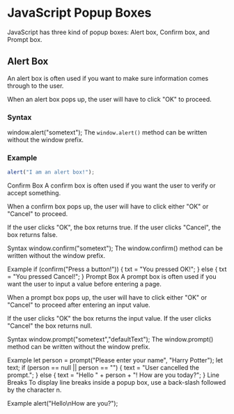 # JavaScript Popup Boxes

JavaScript has three kind of popup boxes: Alert box, Confirm box, and Prompt box.

## Alert Box
An alert box is often used if you want to make sure information comes through to the user.

When an alert box pops up, the user will have to click "OK" to proceed.

### Syntax
window.alert("sometext");
The `window.alert()` method can be written without the window prefix.

### Example
```js
alert("I am an alert box!");
```
Confirm Box
A confirm box is often used if you want the user to verify or accept something.

When a confirm box pops up, the user will have to click either "OK" or "Cancel" to proceed.

If the user clicks "OK", the box returns true. If the user clicks "Cancel", the box returns false.

Syntax
window.confirm("sometext");
The window.confirm() method can be written without the window prefix.

Example
if (confirm("Press a button!")) {
  txt = "You pressed OK!";
} else {
  txt = "You pressed Cancel!";
}
Prompt Box
A prompt box is often used if you want the user to input a value before entering a page.

When a prompt box pops up, the user will have to click either "OK" or "Cancel" to proceed after entering an input value.

If the user clicks "OK" the box returns the input value. If the user clicks "Cancel" the box returns null.

Syntax
window.prompt("sometext","defaultText");
The window.prompt() method can be written without the window prefix.

Example
let person = prompt("Please enter your name", "Harry Potter");
let text;
if (person == null || person == "") {
  text = "User cancelled the prompt.";
} else {
  text = "Hello " + person + "! How are you today?";
}
Line Breaks
To display line breaks inside a popup box, use a back-slash followed by the character n.

Example
alert("Hello\nHow are you?");